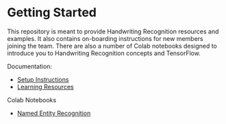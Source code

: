# Getting Started

This repository is meant to provide Handwriting Recognition resources and examples. It also contains on-boarding instructions for new
members joining the team. There are also a number of Colab notebooks designed to introduce you to Handwriting Recognition concepts and
TensorFlow.

Documentation:
* [Setup Instructions](https://github.com/BYU-Handwriting-Lab/GettingStarted/blob/master/Setup.md)
* [Learning Resources](https://github.com/BYU-Handwriting-Lab/GettingStarted/blob/master/Learning.md)

Colab Notebooks
* [Named Entity Recognition](https://github.com/BYU-Handwriting-Lab/GettingStarted/blob/master/named-entity-recognition.ipynb)
